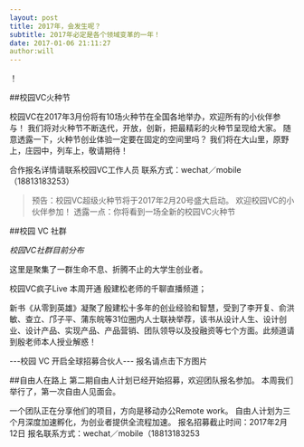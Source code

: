 ```yaml
---
layout: post
title: 2017年，会发生呢？
subtitle: 2017年必定是各个领域变革的一年！
date: 2017-01-06 21:11:27
author:will
---
```

！



##校园VC火种节

校园VC在2017年3月份将有10场火种节在全国各地举办，欢迎所有的小伙伴参与！
我们将对火种节不断迭代，开放，创新，把最精彩的火种节呈现给大家。
随意透露一下，火种节创业体验一定要在固定的空间里吗？
我们将在大山里，原野上，庄园中，列车上，敬请期待！

合作报名详情请联系校园VC工作人员
联系方式：wechat／mobile（18813183253）

>预告：校园VC超级火种节将于2017年2月20号盛大启动。
>欢迎校园VC的小伙伴参加！
>透露一点：你将看到一场全新的校园VC火种节


##校园 VC 社群

*校园VC社群目前分布*



这里是聚集了一群生命不息、折腾不止的大学生创业者。

校园VC疯子Live
本周开通 殷建松老师的千聊直播频道；

新书《从零到英雄》凝聚了殷建松十多年的创业经验和智慧，受到了李开复、俞洪敏、查立、邝子平、蒲东皖等31位圈内人士联袂举荐，该书从设计人生、设计创业、设计产品、实现产品、产品营销、团队领导以及投融资等七个方面。此频道请到殷老师本人授业解惑！



---校园 VC 开启全球招募合伙人---
报名请点击下方图片



##自由人在路上
第二期自由人计划已经开始招募，欢迎团队报名参加。
本周我们举行了，第一次自由人见面会。

一个团队正在分享他们的项目，方向是移动办公Remote work。
自由人计划为三个月深度加速孵化，为创业者提供全流程加速。
报名招募截止时间：2017年2月12日
报名联系方式：wechat／mobile（18813183253


